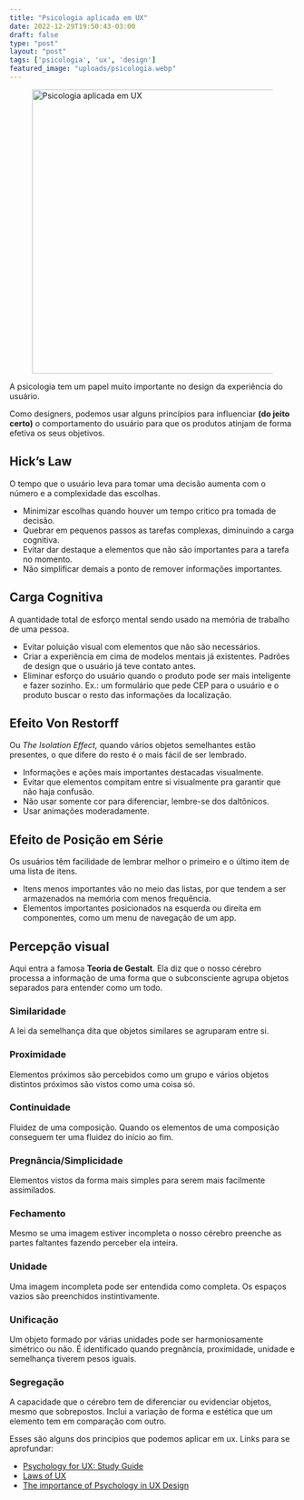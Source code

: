 ```yaml
---
title: "Psicologia aplicada em UX"
date: 2022-12-29T19:50:43-03:00
draft: false
type: "post"
layout: "post"
tags: ['psicologia', 'ux', 'design']
featured_image: "uploads/psicologia.webp"
---
```


<figure>
<img src="/uploads/psicologia.webp" alt="Psicologia aplicada em UX" width="700" height="500">
</figure>

A psicologia tem um papel muito importante no design da experiência do usuário.

Como designers, podemos usar alguns princípios para influenciar **(do jeito certo)** o comportamento do usuário para que os produtos atinjam de forma efetiva os seus objetivos.

## Hick’s Law

O tempo que o usuário leva para tomar uma decisão aumenta com o número e a complexidade das escolhas.

- Minimizar escolhas quando houver um tempo critico pra tomada de decisão.
- Quebrar em pequenos passos as tarefas complexas, diminuindo a carga cognitiva.
- Evitar dar destaque a elementos que não são importantes para a tarefa no momento.
- Não simplificar demais a ponto de remover informações importantes.

## Carga Cognitiva

A quantidade total de esforço mental sendo usado na memória de trabalho de uma pessoa.

- Evitar poluição visual com elementos que não são necessários.
- Criar a experiência em cima de modelos mentais já existentes. Padrões de design que o usuário já teve contato antes.
- Eliminar esforço do usuário quando o produto pode ser mais inteligente e fazer sozinho. Ex.: um formulário que pede CEP para o usuário e o produto buscar o resto das informações da localização.

## Efeito Von Restorff

Ou *The Isolation Effect,*  quando vários objetos semelhantes estão presentes, o que difere do resto é o mais fácil de ser lembrado.

- Informações e ações mais importantes destacadas visualmente.
- Evitar que elementos compitam entre si visualmente pra garantir que não haja confusão.
- Não usar somente cor para diferenciar, lembre-se dos daltônicos.
- Usar animações moderadamente.

## Efeito de Posição em Série

Os usuários têm facilidade de lembrar melhor o primeiro e o último item de uma lista de itens.

- Itens menos importantes vão no meio das listas, por que tendem a ser armazenados na memória com menos frequência.
- Elementos importantes posicionados na esquerda ou direita em componentes, como um menu de navegação de um app.

## Percepção visual

Aqui entra a famosa **Teoria de Gestalt**. Ela diz que o nosso cérebro processa a informação de uma forma que o subconsciente agrupa objetos separados para entender como um todo.

### Similaridade

A lei da semelhança dita que objetos similares se agruparam entre si.

### Proximidade

Elementos próximos são percebidos como um grupo e vários objetos distintos próximos são vistos como uma coisa só.

### Continuidade

Fluidez de uma composição. Quando os elementos de uma composição conseguem ter uma fluidez do início ao fim.

### Pregnância/Simplicidade

Elementos vistos da forma mais simples para serem mais facilmente assimilados.

### Fechamento

Mesmo se uma imagem estiver incompleta o nosso cérebro preenche as partes faltantes fazendo perceber ela inteira.

### Unidade

Uma imagem incompleta pode ser entendida como completa. Os espaços vazios são preenchidos instintivamente.

### Unificação

Um objeto formado por várias unidades pode ser harmoniosamente simétrico ou não. É identificado quando pregnância, proximidade, unidade e semelhança tiverem pesos iguais.

### Segregação

A capacidade que o cérebro tem de diferenciar ou evidenciar objetos, mesmo que sobrepostos. Inclui a variação de forma e estética que um elemento tem em comparação com outro.


Esses são alguns dos princípios que podemos aplicar em ux. Links para se aprofundar:
- [Psychology for UX: Study Guide](https://www.nngroup.com/articles/psychology-study-guide/)
- [Laws of UX](https://lawsofux.com/)
- [The importance of Psychology in UX Design](https://aelaschool.com/en/userexperience/psychology-ux-design-projects/)